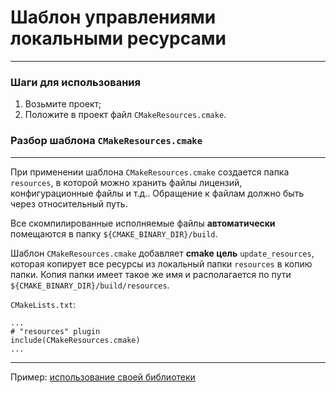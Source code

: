 # Шаблон управлениями локальными ресурсами
___
### Шаги для использования

1. Возьмите проект;
2. Положите в проект файл `CMakeResources.cmake`.

### Разбор шаблона `CMakeResources.cmake`
___
При применении шаблона `CMakeResources.cmake` создается папка `resources`, в которой можно хранить файлы лицензий, конфигурационные файлы и т.д..
Обращение к файлам должно быть через относительный путь.

Все скомпилированные исполняемые файлы __автоматически__ помещаются в папку `${CMAKE_BINARY_DIR}/build`.  

Шаблон `CMakeResources.cmake` добавляет __cmake цель__ `update_resources`, которая копирует все ресурсы из локальный папки `resources` в копию папки.
Копия папки имеет такое же имя и располагается по пути `${CMAKE_BINARY_DIR}/build/resources`.

`CMakeLists.txt`:
```
...
# "resources" plugin
include(CMakeResources.cmake)
...
```

___
Пример: [использование своей библиотеки](./../../../build-executable-project/doc/README_RUS.md)